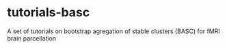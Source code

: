 # tutorials-basc
A set of tutorials on bootstrap agregation of stable clusters (BASC) for fMRI brain parcellation 
